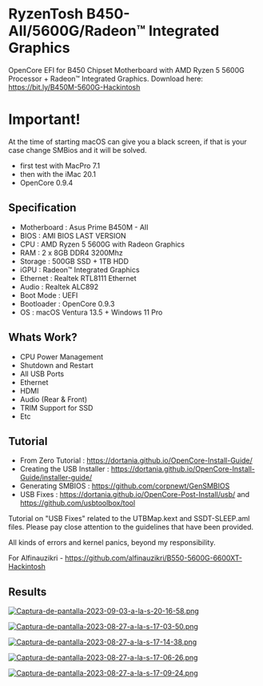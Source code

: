 # RyzenTosh B450-AII/5600G/Radeon™ Integrated Graphics
OpenCore EFI for B450 Chipset Motherboard with AMD Ryzen 5 5600G Processor + Radeon™ Integrated Graphics.
Download here: https://bit.ly/B450M-5600G-Hackintosh

# Important!
At the time of starting macOS can give you a black screen, if that is your case change SMBios and it will be solved.

- first test with MacPro 7.1
- then with the iMac 20.1
- OpenCore 0.9.4

## Specification

- Motherboard     : Asus Prime B450M - AII
- BIOS      : AMI BIOS LAST VERSION
- CPU       : AMD Ryzen 5 5600G with Radeon Graphics
- RAM       : 2 x 8GB DDR4 3200Mhz
- Storage   : 500GB SSD + 1TB HDD
- iGPU      : Radeon™ Integrated Graphics
- Ethernet  : Realtek RTL8111 Ethernet
- Audio     : Realtek ALC892
- Boot Mode : UEFI
- Bootloader : OpenCore 0.9.3
- OS : macOS Ventura 13.5 + Windows 11 Pro

## Whats Work?

- CPU Power Management
- Shutdown and Restart
- All USB Ports
- Ethernet
- HDMI
- Audio (Rear & Front)
- TRIM Support for SSD
- Etc

## Tutorial
- From Zero Tutorial : https://dortania.github.io/OpenCore-Install-Guide/
- Creating the USB Installer : https://dortania.github.io/OpenCore-Install-Guide/installer-guide/
- Generating SMBIOS : https://github.com/corpnewt/GenSMBIOS
- USB Fixes : https://dortania.github.io/OpenCore-Post-Install/usb/ and https://github.com/usbtoolbox/tool

Tutorial on "USB Fixes" related to the UTBMap.kext and SSDT-SLEEP.aml files. Please pay close attention to the guidelines that have been provided.

All kinds of errors and kernel panics, beyond my responsibility.

For Alfinauzikri - https://github.com/alfinauzikri/B550-5600G-6600XT-Hackintosh

## Results
[![Captura-de-pantalla-2023-09-03-a-la-s-20-16-58.png](https://i.postimg.cc/L6Q8pm5g/Captura-de-pantalla-2023-09-03-a-la-s-20-16-58.png)](https://postimg.cc/QH53gGpj)

[![Captura-de-pantalla-2023-08-27-a-la-s-17-03-50.png](https://i.postimg.cc/RFx0DGFP/Captura-de-pantalla-2023-08-27-a-la-s-17-03-50.png)](https://postimg.cc/Mctxc71R)

[![Captura-de-pantalla-2023-08-27-a-la-s-17-14-38.png](https://i.postimg.cc/wxVBwXdV/Captura-de-pantalla-2023-08-27-a-la-s-17-14-38.png)](https://postimg.cc/6T8w3Gq2)

[![Captura-de-pantalla-2023-08-27-a-la-s-17-06-26.png](https://i.postimg.cc/NfjjSKsw/Captura-de-pantalla-2023-08-27-a-la-s-17-06-26.png)](https://postimg.cc/WtxVJbq9)

[![Captura-de-pantalla-2023-08-27-a-la-s-17-09-24.png](https://i.postimg.cc/sxwD1rJ8/Captura-de-pantalla-2023-08-27-a-la-s-17-09-24.png)](https://postimg.cc/cttN5P2M)
